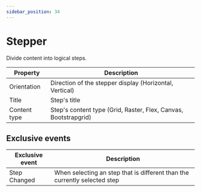 ```yaml
---
sidebar_position: 34
---
```

# Stepper

Divide content into logical steps.

| **Property** | **Description** |
| --- | --- |
| Orientation | Direction of the stepper display (Horizontal, Vertical) |
| Title | Step's title |
| Content type | Step's content type (Grid, Raster, Flex, Canvas, Bootstrapgrid) |

## Exclusive events

| Exclusive event | Description |
| --- | --- |
| Step Changed | When selecting an step that is different than the currently selected step |
